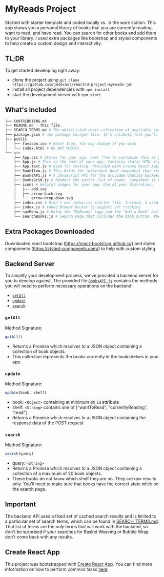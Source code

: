 # MyReads Project

Started with starter template and coded locally vs. in the work station. This app shows you a personal library of books that you are currently reading, want to read, and have read. You can search for other books and add them to your library. I used extra packages like bootstrap and styled components to help create a custom design and interactivity.

## TL;DR

To get started developing right away:

* clone the project using `git clone https://github.com/jedecast/reactnd-project-myreads-jan`
* install all project dependencies with `npm install`
* start the development server with `npm start`

## What's included
```bash
├── CONTRIBUTING.md
├── README.md - This file.
├── SEARCH_TERMS.md # The whitelisted short collection of available search terms for you to use with your app.
├── package.json # npm package manager file. It's unlikely that you'll need to modify this.
├── public
│   ├── favicon.ico # React Icon, You may change if you wish.
│   └── index.html # DO NOT MODIFY
└── src
    ├── App.css # Styles for your app. Feel free to customize this as you desire.
    ├── App.js # This is the root of your app. Contains static HTML right now.
    ├── App.test.js # Used for testing. Provided with Create React App. Testing is encouraged, but not required.
    ├── BookItem.js # This holds the individual book component that renders the thumbnail, title, author, and category selection.
    ├── BooksAPI.js # A JavaScript API for the provided Udacity backend. Instructions for the methods are below.
    ├── BooksGrid.js # Renders the entire list of books. Component is used in the main page and search page.
    ├── icons # Helpful images for your app. Use at your discretion.
    │   ├── add.svg
    │   ├── arrow-back.svg
    │   └── arrow-drop-down.svg
    ├── index.css # Didn't use index.css starter file. Instead, I used styled components to create a custom design fo the app
    ├── index.js # Added Brower Router to support url tracking
    ├── navMenu.js # Holds the "MyReads" logo and the "Add a Book" button that leads you to the search page
    └── searchBooks.js # Search page that includes the back button, the input field, and a grid that allows you to search for books
```

## Extra Packages Downloaded

Downloaded react bootstrap (https://react-bootstrap.github.io/) and styled components (https://styled-components.com/) to help with custom styling.


## Backend Server

To simplify your development process, we've provided a backend server for you to develop against. The provided file [`BooksAPI.js`](src/BooksAPI.js) contains the methods you will need to perform necessary operations on the backend:

* [`getAll`](#getall)
* [`update`](#update)
* [`search`](#search)

### `getAll`

Method Signature:

```js
getAll()
```

* Returns a Promise which resolves to a JSON object containing a collection of book objects.
* This collection represents the books currently in the bookshelves in your app.

### `update`

Method Signature:

```js
update(book, shelf)
```

* book: `<Object>` containing at minimum an `id` attribute
* shelf: `<String>` contains one of ["wantToRead", "currentlyReading", "read"]  
* Returns a Promise which resolves to a JSON object containing the response data of the POST request

### `search`

Method Signature:

```js
search(query)
```

* query: `<String>`
* Returns a Promise which resolves to a JSON object containing a collection of a maximum of 20 book objects.
* These books do not know which shelf they are on. They are raw results only. You'll need to make sure that books have the correct state while on the search page.

## Important
The backend API uses a fixed set of cached search results and is limited to a particular set of search terms, which can be found in [SEARCH_TERMS.md](SEARCH_TERMS.md). That list of terms are the _only_ terms that will work with the backend, so don't be surprised if your searches for Basket Weaving or Bubble Wrap don't come back with any results.

## Create React App

This project was bootstrapped with [Create React App](https://github.com/facebookincubator/create-react-app). You can find more information on how to perform common tasks [here](https://github.com/facebookincubator/create-react-app/blob/master/packages/react-scripts/template/README.md).
